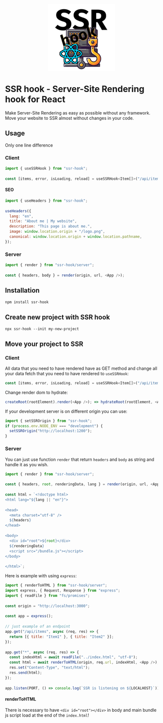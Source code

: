 <center>
    <img alt="SSR hook logo" src="./images/ssr-hook.png" style="height: 220px" />
</center>

# SSR hook - Server-Site Rendering hook for React

Make Server-Site Rendering as easy as possible without any framework. Move your
website to SSR almost without changes in your code.

## Usage

Only one line difference

### Client

```js
import { useSSRHook } from "ssr-hook";

const [items, error, isLoading, reload] = useSSRHook<Item[]>("/api/items");
```

#### SEO

```js
import { useHeaders } from "ssr-hook";

useHeaders({
  lang: "en",
  title: "About me | My website",
  description: "This page is about me.",
  image: window.location.origin + "/logo.png",
  canonical: window.location.origin + window.location.pathname,
});
```

### Server

```js
import { render } from "ssr-hook/server";

const { headers, body } = render(origin, url, <App />);
```

## Installation

```
npm install ssr-hook
```

## Create new project with SSR hook

```
npx ssr-hook --init my-new-project
```

## Move your project to SSR

### Client

All data that you need to have rendered have as GET method and change all your
data fetch that you need to have rendered to `useSSRHook`:

```js
const [items, error, isLoading, reload] = useSSRHook<Item[]>("/api/items");
```

Change render dom to hydrate:

```js
createRoot(rootElement).render(<App />); => hydrateRoot(rootElement, <App />);
```

If your development server is on different origin you can use:

```js
import { setSSROrigin } from "ssr-hook";
if (process.env.NODE_ENV === "development") {
  setSSROrigin("http://localhost:1200");
}
```

### Server

You can just use function `render` that return `headers` and `body` as string
and handle it as you wish.

```js
import { render } from "ssr-hook/server";

const { headers, root, renderingData, lang } = render(origin, url, <App />);

const html = `<!doctype html>
<html lang="${lang || "en"}">

<head>
  <meta charset="utf-8" />
  ${headers}
</head>

<body>
  <div id="root">${root}</div>
  ${renderingData}
  <script src="/bundle.js"></script>
</body>

</html>`;
```

Here is example with using `express`:

```js
import { renderToHTML } from "ssr-hook/server";
import express, { Request, Response } from "express";
import { readFile } from "fs/promises";

const origin = "http://localhost:3000";

const app = express();

// just example of an endpoint
app.get("/api/items", async (req, res) => {
  return [{ title: "Item1" }, { title: "Item2" }];
});

app.get("*", async (req, res) => {
  const indexHtml = await readFile("../index.html", "utf-8");
  const html = await renderToHTML(origin, req.url, indexHtml, <App />);
  res.set("Content-Type", "text/html");
  res.send(html);
});

app.listen(PORT, () => console.log(`SSR is listening on ${LOCALHOST}`));
```

#### renderToHTML

There is necessary to have `<div id="root"></div>` in body and main bundle js
script load at the end of the `index.html`!

